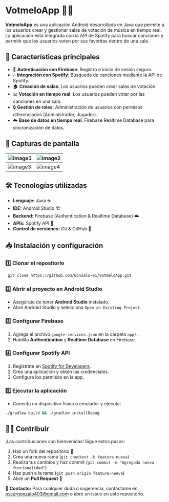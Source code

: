 # VotmeloApp 🎵📱

**VotmeloApp** es una aplicación Android desarrollada en Java que permite a los usuarios crear y gestionar salas de votación de música en tiempo real. La aplicación está integrada con la API de Spotify para buscar canciones y permitir que los usuarios voten por sus favoritas dentro de una sala.

## 🚀 Características principales

- 📌 **Autenticación con Firebase**: Registro e inicio de sesión seguro.
- 🎶 **Integración con Spotify**: Búsqueda de canciones mediante la API de Spotify.
- 🏠 **Creación de salas**: Los usuarios pueden crear salas de votación.
- 📊 **Votación en tiempo real**: Los usuarios pueden votar por las canciones en una sala.
- 🔒 **Gestión de roles**: Administración de usuarios con permisos diferenciados (Administrador, Jugador).
- ☁️ **Base de datos en tiempo real**: Firebase Realtime Database para sincronización de datos.

## 📸 Capturas de pantalla

| ![image1](https://github.com/user-attachments/assets/58391f06-1e0d-4466-9ede-9d35af54dbe6) | ![image2](https://github.com/user-attachments/assets/801ed347-87df-4045-9733-5144a7492209) |
|------------------------------------------------------------------------------------------------|------------------------------------------------------------------------------------------------|
| ![image3](https://github.com/user-attachments/assets/bf079a42-56e7-48ba-9c20-771774668ab5) | ![image4](https://github.com/user-attachments/assets/c5d9a342-5c10-42ab-96a9-ae2abc11dc67) |

## 🛠️ Tecnologías utilizadas

- **Lenguaje:** Java ☕
- **IDE:** Android Studio 🏗️
- **Backend:** Firebase (Authentication & Realtime Database) ☁️
- **APIs:** Spotify API 🎵
- **Control de versiones:** Git & GitHub 🔗

## 📥 Instalación y configuración

### 1️⃣ Clonar el repositorio
```bash
 git clone https://github.com/Gonzalo-01/VotmeloApp.git
```

### 2️⃣ Abrir el proyecto en Android Studio
- Asegúrate de tener **Android Studio** instalado.
- Abre Android Studio y selecciona `Open an Existing Project`.

### 3️⃣ Configurar Firebase
1. Agrega el archivo `google-services.json` en la carpeta `app/`.
2. Habilita **Authentication** y **Realtime Database** en Firebase.

### 4️⃣ Configurar Spotify API
1. Regístrate en [Spotify for Developers](https://developer.spotify.com/dashboard/).
2. Crea una aplicación y obtén las credenciales.
3. Configura los permisos en la app.

### 5️⃣ Ejecutar la aplicación
- Conecta un dispositivo físico o emulador y ejecuta:
```bash
./gradlew build && ./gradlew installDebug
```

## 👨‍💻 Contribuir
¡Las contribuciones son bienvenidas! Sigue estos pasos:
1. Haz un fork del repositorio 🍴
2. Crea una nueva rama (`git checkout -b feature-nueva`)
3. Realiza tus cambios y haz commit (`git commit -m "Agregada nueva funcionalidad"`)
4. Haz push a la rama (`git push origin feature-nueva`)
5. Abre un **Pull Request** 🚀


📧 **Contacto:** Para cualquier duda o sugerencia, contáctame en oscargonzalo403@gmail.com o abre un issue en este repositorio.
